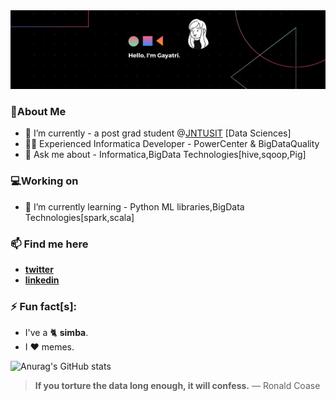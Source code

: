 <img src='https://github.com/gayatri05/gayatri05/blob/main/Linkedin.png'/>

<!--
**gayatri05/gayatri05** is a ✨ _special_ ✨ repository because its `README.md` (this file) appears on your GitHub profile.

Here are some ideas to get you started:
[![Top Langs](https://github-readme-stats.vercel.app/api/top-langs/?username=gayatri05)](https://github.com/anuraghazra/github-readme-stats)
- 🔭 I’m currently working on ...
- 🌱 I’m currently learning ...
- 👯 I’m looking to collaborate on ...
- 🤔 I’m looking for help with ...
- 💬 Ask me about ...
- 😄 Pronouns: ... -->
### 🌟About Me
- 🔭 I’m currently - a post grad student @[JNTUSIT](http://jntuhsit.org/) [Data Sciences]
- 👩‍💻 Experienced Informatica Developer - PowerCenter & BigDataQuality
- 💬 Ask me about - Informatica,BigData Technologies[hive,sqoop,Pig]
### 💻Working on
- 🌱 I’m currently learning - Python ML libraries,BigData Technologies[spark,scala]
### 📫 Find me here
  * [**twitter**](https://twitter.com/GurramGayatri) 
  * [**linkedin**](https://linkedin.com/in/GurramGayatri/)
### ⚡ Fun fact[s]: 
- I've a 🐈 **simba**.
- I ❤️ memes.

![Anurag's GitHub stats](https://github-readme-stats.vercel.app/api?username=gayatri05&count_private=true&show_icons=true&theme=dracula&hide=stars&custom_title=myRepoStats)

> **If you torture the data long enough, it will confess.** — Ronald Coase
